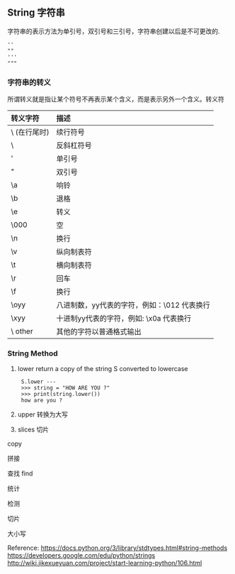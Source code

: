 ## String 字符串 

字符串的表示方法为单引号，双引号和三引号，字符串创建以后是不可更改的. 


    ''
    ""
    '''
    """
    

### 字符串的转义

所谓转义就是指让某个符号不再表示某个含义，而是表示另外一个含义。转义符



转义字符 | 描述 |
:-------|:-------|
 \ (在行尾时)|续行符号|
  \\  |反斜杠符号 |
 \'| 单引号|
 \" | 双引号|
 \a | 响铃 |
 \b | 退格 |
 \e | 转义 |
 \000 | 空 |
  \n | 换行 |
  \v | 纵向制表符 |
  \t | 横向制表符 |
  \r | 回车 |
  \f | 换行 |
  \oyy |   八进制数，yy代表的字符，例如：\012 代表换行 |
  \xyy | 十进制yy代表的字符，例如: \x0a 代表换行 |
  \ other | 其他的字符以普通格式输出 |


### String Method 
1. lower return a copy of the string S converted to lowercase

        S.lower ---
        >>> string = "HOW ARE YOU ?"
        >>> print(string.lower())
        how are you ?
      
2. upper 转换为大写

3. slices 切片



copy

拼接

查找 find

统计

检测

切片

大小写

Reference:
https://docs.python.org/3/library/stdtypes.html#string-methods
https://developers.google.com/edu/python/strings
http://wiki.jikexueyuan.com/project/start-learning-python/106.html 
